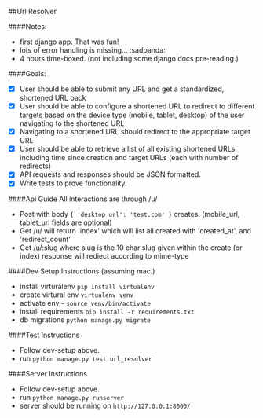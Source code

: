 ##Url Resolver

####Notes:
- first django app. That was fun!
- lots of error handling is missing... :sadpanda:
- 4 hours time-boxed. (not including some django docs pre-reading.)

####Goals:
* [x] User should be able to submit any URL and get a standardized, shortened URL back
* [x] User should be able to configure a shortened URL to redirect to different targets based on the device type (mobile, tablet, desktop) of the user navigating to the shortened URL
* [x] Navigating to a shortened URL should redirect to the appropriate target URL
* [x] User should be able to retrieve a list of all existing shortened URLs, including time since creation and target URLs (each with number of redirects)
* [x] API requests and responses should be JSON formatted.
* [x] Write tests to prove functionality.

####Api Guide
All interactions are through /u/
- Post with body `{ 'desktop_url': 'test.com' }` creates. (mobile_url, tablet_url fields are optional)
- Get /u/ will return 'index' which will list all created with 'created_at', and 'redirect_count'
- Get /u/:slug where slug is the 10 char slug given within the create (or index) response will rediect according to mime-type

####Dev Setup Instructions
(assuming mac.)
- install virturalenv `pip install virtualenv`
- create virtural env `virtualenv venv`
- activate env - `source venv/bin/activate`
- install requirements `pip install -r requirements.txt`
- db migrations `python manage.py migrate`

####Test Instructions
- Follow dev-setup above.
- run `python manage.py test url_resolver`

####Server Instructions
- Follow dev-setup above.
- run `python manage.py runserver`
- server should be running on `http://127.0.0.1:8000/`
